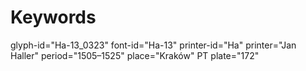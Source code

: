 # Keywords
glyph-id="Ha-13_0323"
font-id="Ha-13"
printer-id="Ha"
printer="Jan Haller"
period="1505–1525"
place="Kraków"
PT plate="172"
